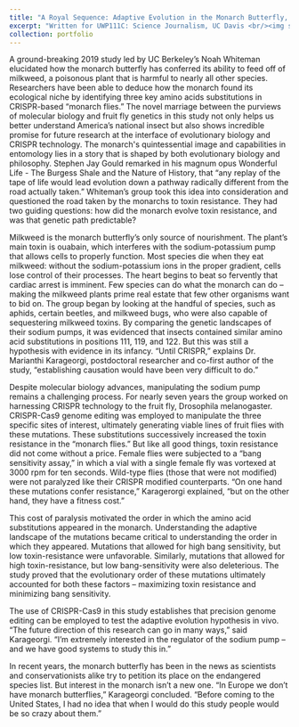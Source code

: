```yaml
---
title: "A Royal Sequence: Adaptive Evolution in the Monarch Butterfly, America’s Insect"
excerpt: "Written for UWP111C: Science Journalism, UC Davis <br/><img src='/images/500x300.png'>"
collection: portfolio
---
```

A ground-breaking 2019 study led by UC Berkeley’s Noah Whiteman elucidated how the monarch butterfly has conferred its ability to feed off of milkweed, a poisonous plant that is harmful to nearly all other species. Researchers have been able to deduce how the monarch found its ecological niche by identifying three key amino acids substitutions in CRISPR-based “monarch flies.” The novel marriage between the purviews of molecular biology and fruit fly genetics in this study not only helps us better understand America’s national insect but also shows incredible promise for future research at the interface of evolutionary biology and CRISPR technology. 
The monarch's quintessential image and capabilities in entomology lies in a story that is shaped by both evolutionary biology and philosophy. Stephen Jay Gould remarked in his magnum opus Wonderful Life - The Burgess Shale and the Nature of History,  that “any replay of the tape of life would lead evolution down a pathway radically different from the road actually taken.” Whiteman’s group took this idea into consideration and questioned the road taken by the monarchs to toxin resistance. They had two guiding questions: how did the monarch evolve toxin resistance, and was that genetic path predictable?

 Milkweed is the monarch butterfly’s only source of nourishment. The plant’s main toxin is ouabain, which interferes with the sodium-potassium pump that allows cells to properly function. Most species die when they eat milkweed: without the sodium-potassium ions in the proper gradient, cells lose control of their processes. The heart begins to beat so fervently that cardiac arrest is imminent. Few species can do what the monarch can do – making the milkweed plants prime real estate that few other organisms want to bid on. 
The group began by looking at the handful of species, such as aphids, certain beetles, and milkweed bugs, who were also capable of sequestering milkweed toxins. By comparing the genetic landscapes of their sodium pumps, it was evidenced that insects contained similar amino acid substitutions in positions 111, 119, and 122. But this was still a hypothesis with evidence in its infancy. “Until CRISPR,” explains Dr. Marianthi Karageorgi, postdoctoral researcher and co-first author of the study, “establishing causation would have been very difficult to do.”

Despite molecular biology advances, manipulating the sodium pump remains a challenging process. For nearly seven years the group worked on harnessing CRISPR technology to the fruit fly, Drosophila melanogaster. CRISPR-Cas9 genome editing was employed to manipulate the three specific sites of interest, ultimately generating viable lines of fruit flies with these mutations. These substitutions successively increased the toxin resistance in the “monarch flies.” 
But like all good things, toxin resistance did not come without a price. Female flies were subjected to a “bang sensitivity assay,” in which a vial with a single female fly was vortexed at 3000 rpm for ten seconds. Wild-type flies (those that were not modified) were not paralyzed like their CRISPR modified counterparts. “On one hand these mutations confer resistance,” Karagerorgi explained, “but on the other hand, they have a fitness cost.” 

This cost of paralysis motivated the order in which the amino acid substitutions appeared in the monarch. Understanding the adaptive landscape of the mutations became critical to understanding the order in which they appeared. Mutations that allowed for high bang sensitivity, but low toxin-resistance were unfavorable. Similarly, mutations that allowed for high toxin-resistance, but low bang-sensitivity were also deleterious. The study proved that the evolutionary order of these mutations ultimately accounted for both these factors – maximizing toxin resistance and minimizing bang sensitivity.

The use of CRISPR-Cas9 in this study establishes that precision genome editing can be employed to test the adaptive evolution hypothesis in vivo. “The future direction of this research can go in many ways,” said Karageorgi. “I’m extremely interested in the regulator of the sodium pump – and we have good systems to study this in.”

In recent years, the monarch butterfly has been in the news as scientists and conservationists alike try to petition its place on the endangered species list. But interest in the monarch isn’t a new one. “In Europe we don’t have monarch butterflies,” Karageorgi concluded. “Before coming to the United States, I had no idea that when I would do this study people would be so crazy about them.” 
